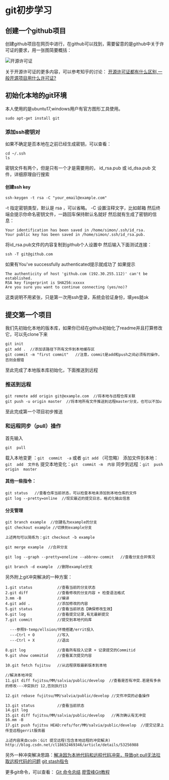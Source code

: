 # git初步学习

## 创建一个github项目
创建github项目在网页中进行，在github可以找到，需要留意的是github中关于许可证的要求，用一张图简要概括：

![开源许可证](/home/simon/git/mygit/Note/img/开源许可证.jpg  "开源许可证")

关于开源许可证的更多内容，可以参考知乎的讨论：
[开源许可证都有什么区别,一般开源项目用什么许可证?](https://www.zhihu.com/question/28292322)

## 初始化本地的git环境
本人使用的是ubuntu17,windows用户有官方图形工具使用。
```
sudo apt-get install git
```
### 添加ssh密钥对
如果不确定是否本地在之前已经生成密钥，可以查看：
```
cd ~/.ssh
ls
```
密钥文件有两个，但是只有一个才是需要用的， id_rsa.pub 或 id_dsa.pub 文件，详细原理自行搜索
#### 创建ssh key
```
ssh-keygen -t rsa -C "your_email@example.com"
```
-t 指定密钥类型，默认是 rsa ，可以省略。
-C 设置注释文字，比如邮箱
然后终端会提示你命名密钥文件，一路回车保持默认名就好
然后就有生成了密钥的信息：
```
Your identification has been saved in /home/simon/.ssh/id_rsa.
Your public key has been saved in /home/simon/.ssh/id_rsa.pub.
```
将id_rsa.pub文件的内容复制到github个人设置中
然后输入下面测试连接：
```
ssh -T git@github.com
```
如果有You've successfully authenticated提示就成功了
如果提示
```
The authenticity of host 'github.com (192.30.255.112)' can't be established.
RSA key fingerprint is SHA256:xxxxx
Are you sure you want to continue connecting (yes/no)? 
```
这类说明不用紧张，只是第一次用ssh登录，系统会验证身份，填yes就ok

## 提交第一个项目
我们先初始化本地的版本库，如果你已经在github初始化了readme并且打算修改它，可以先clone下来
```
git init
git add .  //添加该路径下所有文件到本地缓存区
git commit -m "first commit"   //注意，commit是add和push之间必须有的操作，否则会报错
```
至此完成了本地版本库初始化，下面推送到远程

### 推送到远程
```
git remote add origin git@example.com  //将本地与远程仓库关联
git push -u origin master  //将本地所有文件推送到远程master分支，也可以不加u
```
至此完成第一个项目初步推送

### 和远程同步（pull）操作
首先输入
```
git  pull
```
载入本地变更 ：`git  commit  -a` 或者 `git add`  （可忽略）
添加文件到本地： `git  add  文件名` 
提交本地变化：`git  commit -m  内容`
同步到远程：`git  push origin  master`
#### 其他一些指令：
```
git status   //查看仓库当前状态，可以检查本地未添加到本地仓库的文件
git log --pretty=online  //现实最近的提交日志，格式化输出信息
```
#### 分支管理
```
git branch example  //创建名为example的分支
git checkout example //切换到example分支

上述两句可以简练为：git checkout -b example

git merge example  //合并分支

git log --graph --pretty=oneline --abbrev-commit   //查看分支合并情况

git branch -d example  //删除example分支
```

另外附上git冲突解决的一种方案：
```
1.git status           //查看当前的分支状态
2.git diff             //查看修改的分支内容 + 检查语法格式
3.mm -B                //编译
4.git add .            //添加修改的内容
5.git status           //查看当前状态【确保修改生效】
6.git log              //查看提交记录,有无最新提交
7.git commit           //提交到本地代码库

  ---参照9-temp/ellsion/环境搭建/errit投入
  ---Ctrl + O          //写入
  ---Ctrl + X          //退出

8.git log              //查看所有投入记录 + 记录提交的Commitid
9.git show commitid    //查看某次提交内容

10.git fetch fujitsu   //从远程获取最新版本到本地

//解决本地冲突
11.git diff fujitsu/MM/salvia/public/develop  //查看是否有冲突.若是有多余的修改---冲突执行 12,否则执行13

12.git rebase fujitsu/MM/salvia/public/develop //文件冲突的必备操作

13.git status          //查看当前状态
14.git log
15.git diff fujitsu/MM/salvia/public/develop   //再次确认有无冲突
16.mm -B
17.git push fujitsu HEAD:refs/for/MM/salvia/public/develop  //提交记录上传至远程gerrit服务器

上述内容来自csdn：Git 提交远程(包含本地远程的冲突解决) http://blog.csdn.net/cl18652469346/article/details/53256988
```
另外一种冲突解决思路：[解决因为本地代码和远程代码冲突，导致git pull无法拉取远程代码的问题](http://www.cnblogs.com/huanyou/p/6654813.html)
[git stash指令](http://blog.csdn.net/wh_19910525/article/details/7784901)

更多git命令，可以查看：
[Git 命令总结](https://zhuanlan.zhihu.com/p/25892137?utm_source=wechat_session&utm_medium=social&from=singlemessage)
[廖雪峰Git教程](https://www.liaoxuefeng.com/wiki/0013739516305929606dd18361248578c67b8067c8c017b000)